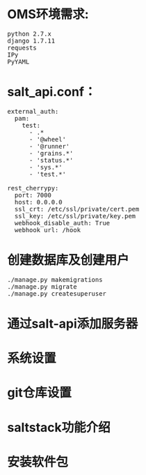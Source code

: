 # OMS环境需求:
<pre>
python 2.7.x
django 1.7.11
requests
IPy
PyYAML
</pre>

# salt_api.conf：
<pre>
external_auth:
  pam:
    test:
      - .*
      - '@wheel'
      - '@runner'
      - 'grains.*'
      - 'status.*'
      - 'sys.*'
      - 'test.*'

rest_cherrypy:
  port: 7000
  host: 0.0.0.0
  ssl_crt: /etc/ssl/private/cert.pem
  ssl_key: /etc/ssl/private/key.pem
  webhook_disable_auth: True
  webhook_url: /hook
</pre>
# 创建数据库及创建用户
<pre>
./manage.py makemigrations
./manage.py migrate
./manage.py createsuperuser
</pre>

# 通过salt-api添加服务器
# 系统设置
# git仓库设置
# saltstack功能介绍
# 安装软件包
